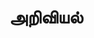 ---
layout: tagpage
title: "அறிவியல்"
tag: அறிவியல்
description: "அறிவியல் தொடர்புடைய நூல்கள்/கட்டுரைகள்"
robots: noindex
---